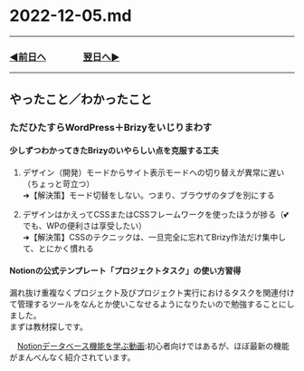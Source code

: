 # 2022-12-05.md

---
### [◀️前日へ](https://github.com/yuasys/chatty-journal/blob/main/2022/12/2022-12-04.md)&emsp;&emsp;&emsp;&emsp;[翌日へ▶️](https://github.com/yuasys/chatty-journal/blob/main/2022/12/2022-12-06.md)
---

## やったこと／わかったこと

### ただひたすらWordPress＋Brizyをいじりまわす

#### 少しずつわかってきたBrizyのいやらしい点を克服する工夫

1. デザイン（開発）モードからサイト表示モードへの切り替えが異常に遅い（ちょっと苛立つ）  
➜【解決策】モード切替をしない。つまり、ブラウザのタブを別にする

1. デザインはかえってCSSまたはCSSフレームワークを使ったほうが捗る（💕でも、WPの便利さは享受したい）  
➜【解決策】CSSのテクニックは、一旦完全に忘れてBrizy作法だけ集中して、とにかく慣れる

#### Notionの公式テンプレート「プロジェクトタスク」の使い方習得

漏れ抜け重複なくプロジェクト及びプロジェクト実行におけるタスクを関連付けて管理するツールをなんとか使いこなせるようになりたいので勉強することにしました。  
まずは教材探しです。  

　[Notionデータベース機能を学ぶ動画](https://youtu.be/-lS8E0co0wk):初心者向けではあるが、ほぼ最新の機能がまんべんなく紹介されています。
